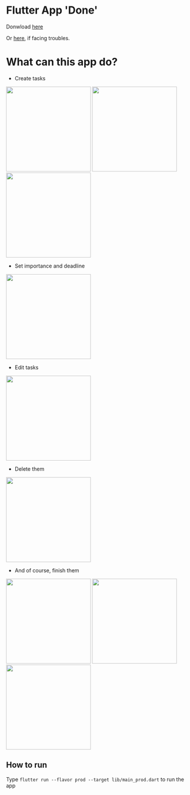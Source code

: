 # Flutter App 'Done'

Donwload [here](https://drive.google.com/uc?export=download&id=1xLIhkNHF5fynachU2sDXueHTmN2CgjCp)

Or [here](https://drive.google.com/file/d/1xLIhkNHF5fynachU2sDXueHTmN2CgjCp/view?usp=sharing), if facing troubles.

# What can this app do?

- Create tasks
<p float="left">
<img width="230" src="https://user-images.githubusercontent.com/69918609/183308860-4662f57f-710a-4315-90a2-1b0204c9309d.png"/>
<img width="230" src="https://user-images.githubusercontent.com/69918609/183308882-41795932-d15a-4c4d-bbf6-58f3bf7b3002.png"/>
<img width="230" src="https://user-images.githubusercontent.com/69918609/183308888-f7c70087-e1f2-4a55-ab06-aafc7441ff00.png"/>
</p>

- Set importance and deadline
<p float="left">
<img width="230" src="https://user-images.githubusercontent.com/69918609/183308904-dbae1a73-8a4e-4a91-9ea6-476c4e0ae3b8.png"/>
</p>

- Edit tasks
<p float="left">
<img width="230" src="https://user-images.githubusercontent.com/69918609/183308931-a0f5edc2-a9eb-4065-995e-5ba4a2c6919e.png"/>
</p>

- Delete them
<p float="left">
<img width="230" src="https://user-images.githubusercontent.com/69918609/183308947-8d8dd0a9-9362-4903-9a9d-38a8bf9ac457.png"/>
</p>

- And of course, finish them
<p float="left">
<img width="230" src="https://user-images.githubusercontent.com/69918609/183308956-3dc3001b-9bd6-4b0a-860a-75b2e9f3ab00.png"/>
<img width="230" src="https://user-images.githubusercontent.com/69918609/183308958-5e58ec13-7613-4053-bcef-41a97a9ccd0b.png"/>
<img width="230" src="https://user-images.githubusercontent.com/69918609/183308961-a692c4e7-d883-40f6-b3ea-3de435b2707f.png"/>
</p>

## How to run

Type `flutter run --flavor prod --target lib/main_prod.dart` to run the app

